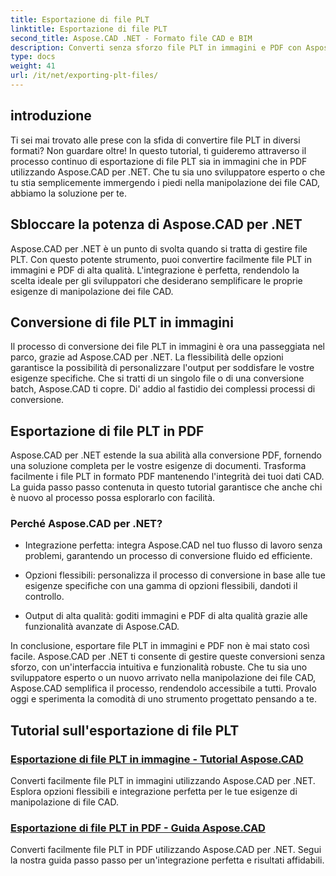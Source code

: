 ```yaml
---
title: Esportazione di file PLT
linktitle: Esportazione di file PLT
second_title: Aspose.CAD .NET - Formato file CAD e BIM
description: Converti senza sforzo file PLT in immagini e PDF con Aspose.CAD per .NET. Esplora l'integrazione perfetta e le opzioni flessibili per la manipolazione dei file CAD.
type: docs
weight: 41
url: /it/net/exporting-plt-files/
---
```


## introduzione

Ti sei mai trovato alle prese con la sfida di convertire file PLT in diversi formati? Non guardare oltre! In questo tutorial, ti guideremo attraverso il processo continuo di esportazione di file PLT sia in immagini che in PDF utilizzando Aspose.CAD per .NET. Che tu sia uno sviluppatore esperto o che tu stia semplicemente immergendo i piedi nella manipolazione dei file CAD, abbiamo la soluzione per te.

## Sbloccare la potenza di Aspose.CAD per .NET

Aspose.CAD per .NET è un punto di svolta quando si tratta di gestire file PLT. Con questo potente strumento, puoi convertire facilmente file PLT in immagini e PDF di alta qualità. L'integrazione è perfetta, rendendolo la scelta ideale per gli sviluppatori che desiderano semplificare le proprie esigenze di manipolazione dei file CAD.

## Conversione di file PLT in immagini

Il processo di conversione dei file PLT in immagini è ora una passeggiata nel parco, grazie ad Aspose.CAD per .NET. La flessibilità delle opzioni garantisce la possibilità di personalizzare l'output per soddisfare le vostre esigenze specifiche. Che si tratti di un singolo file o di una conversione batch, Aspose.CAD ti copre. Di' addio al fastidio dei complessi processi di conversione.

## Esportazione di file PLT in PDF

Aspose.CAD per .NET estende la sua abilità alla conversione PDF, fornendo una soluzione completa per le vostre esigenze di documenti. Trasforma facilmente i file PLT in formato PDF mantenendo l'integrità dei tuoi dati CAD. La guida passo passo contenuta in questo tutorial garantisce che anche chi è nuovo al processo possa esplorarlo con facilità.

### Perché Aspose.CAD per .NET?

- Integrazione perfetta: integra Aspose.CAD nel tuo flusso di lavoro senza problemi, garantendo un processo di conversione fluido ed efficiente.
  
- Opzioni flessibili: personalizza il processo di conversione in base alle tue esigenze specifiche con una gamma di opzioni flessibili, dandoti il controllo.

- Output di alta qualità: goditi immagini e PDF di alta qualità grazie alle funzionalità avanzate di Aspose.CAD.

In conclusione, esportare file PLT in immagini e PDF non è mai stato così facile. Aspose.CAD per .NET ti consente di gestire queste conversioni senza sforzo, con un'interfaccia intuitiva e funzionalità robuste. Che tu sia uno sviluppatore esperto o un nuovo arrivato nella manipolazione dei file CAD, Aspose.CAD semplifica il processo, rendendolo accessibile a tutti. Provalo oggi e sperimenta la comodità di uno strumento progettato pensando a te.
## Tutorial sull'esportazione di file PLT
### [Esportazione di file PLT in immagine - Tutorial Aspose.CAD](./exporting-plt-files-to-image/)
Converti facilmente file PLT in immagini utilizzando Aspose.CAD per .NET. Esplora opzioni flessibili e integrazione perfetta per le tue esigenze di manipolazione di file CAD.
### [Esportazione di file PLT in PDF - Guida Aspose.CAD](./exporting-plt-files-to-pdf/)
Converti facilmente file PLT in PDF utilizzando Aspose.CAD per .NET. Segui la nostra guida passo passo per un'integrazione perfetta e risultati affidabili.